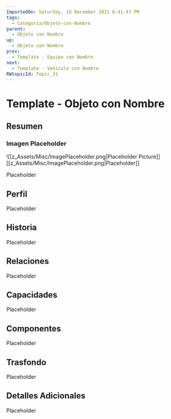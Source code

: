 ```yaml
---
ImportedOn: Saturday, 18 December 2021 8:41:47 PM
tags:
  - Categoría/Objeto-con-Nombre
parent:
  - Objeto con Nombre
up:
  - Objeto con Nombre
prev:
  - Template - Equipo con Nombre
next:
  - Template - Vehículo con Nombre
RWtopicId: Topic_31
---
```

# Template - Objeto con Nombre
## Resumen
### Imagen Placeholder
![[z_Assets/Misc/ImagePlaceholder.png|Placeholder Picture]]
[[z_Assets/Misc/ImagePlaceholder.png|Placeholder]]

Placeholder

## Perfil
Placeholder

## Historia
Placeholder

## Relaciones
Placeholder

## Capacidades
Placeholder

## Componentes
Placeholder

## Trasfondo
Placeholder

## Detalles Adicionales
Placeholder

